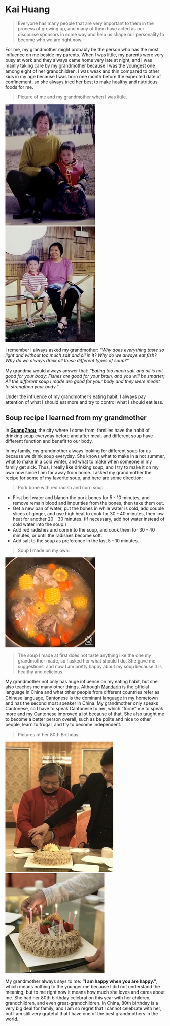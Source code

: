 # Kai Huang
> Everyone has many people that are very important to them in the process of growing up, and many of them have acted as our discourse sponsors in some way and help us shape our personality to become who we are right now.

For me, my grandmother might probably be the person who has the most influence on me beside my parents. When I was little, my parents were very busy at work and they always came home very late at night, and I was mainly taking care by my grandmother because I was the youngest one among eight of her grandchildren. I was weak and thin compared to other kids in my age because I was born one month before the expected date of confinement, so she always tried her best to make healthy and nutritious foods for me.

>Picture of me and my grandmother when I was little.

![picture](./imgs/image3.jpeg)           ![picture](./imgs/image4.jpeg)

I remember I always asked my grandmother: _“Why does everything taste so light and without too much salt and oil in it? Why do we always eat fish? Why do we always drink all these different types of soup?”_


My grandma would always answer that: _“Eating too much salt and oil is not good for your body; Fishes are good for your brain, and you will be smarter; All the different soup I made are good for your body and they were meant to strengthen your body.”_

Under the influence of my grandmother’s eating habit, I always pay attention of what I should eat more and try to control what I should eat less.

## Soup recipe I learned from my grandmother

In [**GuangZhou**](https://en.wikipedia.org/wiki/Guangzhou), the city where I come from, families have the habit of drinking soup everyday before and after meal, and different soup have different function and benefit to our body.

In my family, my grandmother always looking for different soup for us because we drink soup everyday. She knows what to make in a hot summer, what to make in a cold winter, and what to make when someone in my family get sick. Thus, I really like drinking soup, and I try to make it on my own now since I am far away from home. I asked my grandmother the recipe for some of my favorite soup, and here are some direction:

> Pork bone with red radish and corn soup

- First boil water and blanch the pork bones for 5 - 10 minutes, and remove remain blood and impurities from the bones, then take them out.
- Get a new pan of water, put the bones in while water is cold, add couple slices of ginger, and use high heat to cook for 30 - 40 minutes, then low heat for another 20 - 30 minutes. (If necessary, add hot water instead of cold water into the soup.)
- Add red radishes and corn into the soup, and cook them for 30 - 40 minutes, or until the radishes become soft.
- Add salt to the soup as preference in the last 5 - 10 minutes.

>Soup I made on my own.

![picture](./imgs/image5.jpeg)

>The soup I made at first does not taste anything like the one my grandmother made, so I asked her what should I do. She gave me suggestions, and now I am pretty happy about my soup because it is healthy and delicious.

My grandmother not only has huge influence on my eating habit, but she also teaches me many other things. Although [Mandarin](https://en.wikipedia.org/wiki/Mandarin_Chinese) is the official language in China and what other people from different countries refer as Chinese language, [Cantonese](https://en.wikipedia.org/wiki/Cantonese) is the dominant language in my hometown and has the second most speaker in China. My grandmother only speaks Cantonese, so I have to speak Cantonese to her, which “force” me to speak more and my Cantonese improved a lot because of that. She also taught me to become a better person overall, such as be polite and nice to other people, learn to frugal, and try to become independent.

>Pictures of her 80th Birthday.

![picture](./imgs/image2.jpeg)           ![picture](./imgs/image1.jpeg)

My grandmother always says to me: **“I am happy when you are happy.”**, which means nothing to the younger me because I did not understand the meaning, but to me right now it means how much she loves and cares about me. She had her 80th birthday celebration this year with her children, grandchildren, and even great-grandchildren. In China, 80th birthday is a very big deal for family, and I am so regret that I cannot celebrate with her, but I am still very grateful that I have one of the best grandmothers in the world.
